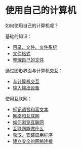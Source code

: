 # 使用自己的计算机

如何使用自己的计算机呢？

基础的知识：

- [目录、文件、文件系统](./files-and-directories.md)
- [文件格式](./file-format.md)
- [整理自己的文件](./organize-your-files.md)

通过图形界面与计算机交互：

- [与计算机交互](./interact-with-pc.md)
- [输入输出设备](know-your-computer/io-devices.md)

使用互联网：

- [标记语言和富文本](./markup-lang-and-rich-text.md)
- [网络和互联网](./network-and-internet.md)
- [如何浏览互联网](./browsing-internet.md)
- [互联网能做什么](./what-can-internet-do.md)
- [获取、安装应用程序](./acquire-and-install-apps.md)
- [建立安全的网络连接](./safe-internet-connection.md)

